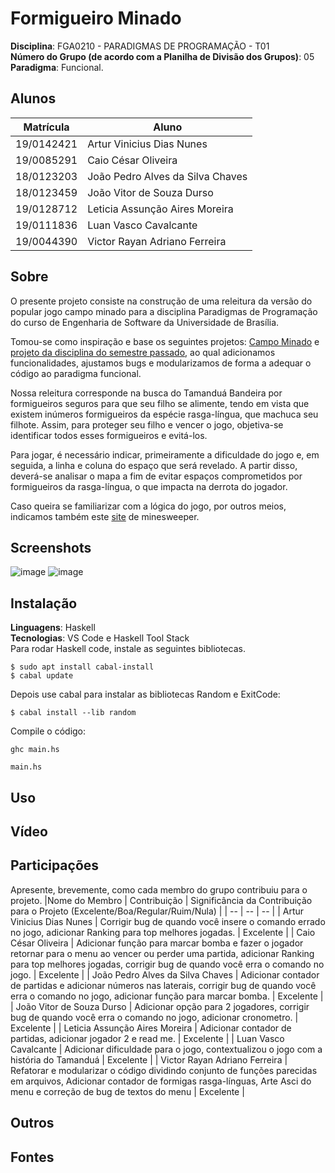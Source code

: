 # Formigueiro Minado
**Disciplina**: FGA0210 - PARADIGMAS DE PROGRAMAÇÃO - T01 <br>
**Número do Grupo (de acordo com a Planilha de Divisão dos Grupos)**: 05<br>
**Paradigma**: Funcional.<br>

## Alunos
|Matrícula | Aluno |
| -- | -- |
| 19/0142421  | Artur Vinicius Dias Nunes |
| 19/0085291  | Caio César Oliveira |
| 18/0123203 | João Pedro Alves da Silva Chaves |
| 18/0123459  | João Vitor de Souza Durso |
| 19/0128712  | Leticia Assunção Aires Moreira |
| 19/0111836  | Luan Vasco Cavalcante |
| 19/0044390  | Victor Rayan Adriano Ferreira |

## Sobre 
O presente projeto consiste na construção de uma releitura da versão do popular jogo campo minado para a disciplina Paradigmas de Programação do curso de Engenharia de Software da Universidade de Brasília.

Tomou-se como inspiração e base os seguintes projetos: [Campo Minado](https://github.com/raianyrufino/Minesweeper/blob/master/Haskell) e [projeto da disciplina do semestre passado](https://github.com/UnBParadigmas2021-2/2021.2_G4-Struct_Logico_Campo_Minado), ao qual adicionamos funcionalidades, ajustamos bugs e modularizamos de forma a adequar o código ao paradigma funcional.

Nossa releitura corresponde na busca do Tamanduá Bandeira por formigueiros seguros para que seu filho se alimente, tendo em vista que existem inúmeros formigueiros da espécie rasga-língua, que machuca seu filhote. Assim, para proteger seu filho e vencer o jogo, objetiva-se identificar todos esses formigueiros e evitá-los.

Para jogar, é necessário indicar, primeiramente a dificuldade do jogo e, em seguida, a linha e coluna do espaço que será revelado. A partir disso, deverá-se analisar o mapa a fim de evitar espaços comprometidos por formigueiros da rasga-língua, o que impacta na derrota do jogador.

Caso queira se familiarizar com a lógica do jogo, por outros meios, indicamos também este [site](https://minesweeperonline.com/) de minesweeper.


## Screenshots
![image](https://user-images.githubusercontent.com/72623771/203873711-8b2ce8cd-16d7-4e45-b2a1-abd3dd72cecf.png)
![image](https://user-images.githubusercontent.com/72623771/203873725-07469796-ef22-4a98-be51-8cdaf6169925.png)


## Instalação 
**Linguagens**: Haskell<br>
**Tecnologias**: VS Code e Haskell Tool Stack <br>
Para rodar Haskell code, instale as seguintes bibliotecas.

```
$ sudo apt install cabal-install
$ cabal update
```
Depois use cabal para instalar as bibliotecas Random e ExitCode:
```
$ cabal install --lib random

```
Compile o código:
```
ghc main.hs
```
```
main.hs
```

## Uso 
<!-- Explique como usar seu projeto.
Procure ilustrar em passos, com apoio de telas do software, seja com base na interface gráfica, seja com base no terminal.
Nessa seção, deve-se revelar de forma clara sobre o funcionamento do software.
-->

## Vídeo
<!--Adicione 1 ou mais vídeos com a execução do projeto.
Procure: 
(i) Introduzir o projeto;
(ii) Mostrar passo a passo o código, explicando-o, e deixando claro o que é de terceiros, e o que é contribuição real da equipe;
(iii) Apresentar particularidades do Paradigma, da Linguagem, e das Tecnologias, e
(iV) Apresentar lições aprendidas, contribuições, pendências, e ideias para trabalhos futuros.
OBS: TODOS DEVEM PARTICIPAR, CONFERINDO PONTOS DE VISTA.
TEMPO: +/- 15min
-->

## Participações
Apresente, brevemente, como cada membro do grupo contribuiu para o projeto.
|Nome do Membro | Contribuição | Significância da Contribuição para o Projeto (Excelente/Boa/Regular/Ruim/Nula) |
| -- | -- | -- |
| Artur Vinicius Dias Nunes  |  Corrigir bug de quando você insere o comando errado no jogo, adicionar Ranking para top melhores jogadas. | Excelente |
| Caio César Oliveira | Adicionar função para marcar bomba e fazer o jogador retornar para o menu ao vencer ou perder uma partida, adicionar Ranking para top melhores jogadas, corrigir bug de quando você erra o comando no jogo. | Excelente |
| João Pedro Alves da Silva Chaves | Adicionar contador de partidas e adicionar números nas laterais, corrigir bug de quando você erra o comando no jogo, adicionar função para marcar bomba. | Excelente |
| João Vitor de Souza Durso |  Adicionar opção para 2 jogadores, corrigir bug de quando você erra o comando no jogo, adicionar cronometro. | Excelente |
| Leticia Assunção Aires Moreira | Adicionar contador de partidas, adicionar jogador 2 e read me. | Excelente |
| Luan Vasco Cavalcante | Adicionar dificuldade para o jogo, contextualizou o jogo com a história do Tamanduá | Excelente |
| Victor Rayan Adriano Ferreira | Refatorar e modularizar o código dividindo conjunto de funções parecidas em arquivos, Adicionar contador de formigas rasga-línguas, Arte Asci do menu e correção de bug de textos do menu | Excelente |


## Outros 
<!--Quaisquer outras informações sobre o projeto podem ser descritas aqui. Não esqueça, entretanto, de informar sobre:
(i) Lições Aprendidas;
(ii) Percepções;
(iii) Contribuições e Fragilidades, e
(iV) Trabalhos Futuros.
-->

## Fontes
<!--Referencie, adequadamente, as referências utilizadas.
Indique ainda sobre fontes de leitura complementares.
-->
